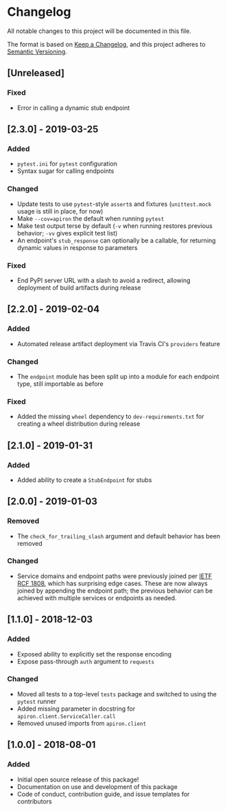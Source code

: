 # Changelog
All notable changes to this project will be documented in this file.

The format is based on [Keep a Changelog](https://keepachangelog.com/en/1.0.0/),
and this project adheres to [Semantic Versioning](https://semver.org/spec/v2.0.0.html).

## [Unreleased]
### Fixed
- Error in calling a dynamic stub endpoint

## [2.3.0] - 2019-03-25
### Added
- `pytest.ini` for `pytest` configuration
- Syntax sugar for calling endpoints

### Changed
- Update tests to use `pytest`-style `assert`s and fixtures (`unittest.mock` usage is still in place, for now)
- Make `--cov=apiron` the default when running `pytest`
- Make test output terse by default (`-v` when running restores previous behavior; `-vv` gives explicit test list)
- An endpoint's `stub_response` can optionally be a callable, for returning dynamic values in response to parameters

### Fixed
- End PyPI server URL with a slash to avoid a redirect, allowing deployment of build artifacts during release

## [2.2.0] - 2019-02-04
### Added
- Automated release artifact deployment via Travis CI's `providers` feature

### Changed
- The `endpoint` module has been split up into a module for each endpoint type, still importable as before

### Fixed
- Added the missing `wheel` dependency to `dev-requirements.txt` for creating a wheel distribution during release

## [2.1.0] - 2019-01-31
### Added
- Added ability to create a `StubEndpoint` for stubs

## [2.0.0] - 2019-01-03
### Removed
- The `check_for_trailing_slash` argument and default behavior has been removed

### Changed
- Service domains and endpoint paths were previously joined per [IETF RCF 1808](https://tools.ietf.org/html/rfc1808.html),
  which has surprising edge cases.
  These are now always joined by appending the endpoint path;
  the previous behavior can be achieved with multiple services or endpoints as needed.

## [1.1.0] - 2018-12-03
### Added
- Exposed ability to explicitly set the response encoding
- Expose pass-through `auth` argument to `requests`

### Changed
- Moved all tests to a top-level `tests` package and switched to using the `pytest` runner
- Added missing parameter in docstring for `apiron.client.ServiceCaller.call`
- Removed unused imports from `apiron.client`

## [1.0.0] - 2018-08-01
### Added
- Initial open source release of this package!
- Documentation on use and development of this package
- Code of conduct, contribution guide, and issue templates for contributors
